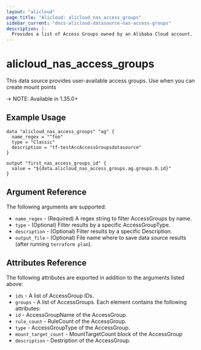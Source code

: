 ```yaml
---
layout: "alicloud"
page_title: "Alicloud: alicloud_nas_access_groups"
sidebar_current: "docs-alicloud-datasource-nas-access-groups"
description: |-
  Provides a list of Access Groups owned by an Alibaba Cloud account.
---
```


# alicloud\_nas_access_groups

This data source provides user-available access groups. Use when you can create mount points

-> NOTE: Available in 1.35.0+

## Example Usage

```
data "alicloud_nas_access_groups" "ag" {
  name_regex = "^foo"
  type = "Classic"
  description = "tf-testAccAccessGroupsdatasource"
}

output "first_nas_access_groups_id" {
  value = "${data.alicloud_nas_access_groups.ag.groups.0.id}"
}
```

## Argument Reference

The following arguments are supported:

* `name_regex` - (Required) A regex string to filter AccessGroups by name. 
* `type` - (Optional) Filter results by a specific AccessGroupType.
* `description` - (Optional) Filter results by a specific Description.
* `output_file` - (Optional) File name where to save data source results (after running `terraform plan`).

## Attributes Reference

The following attributes are exported in addition to the arguments listed above:

* `ids` - A list of AccessGroup IDs.
* `groups` - A list of AccessGroups. Each element contains the following attributes:
 * `id` - AccessGroupName of the AccessGroup.
 * `rule_count` - RuleCount of the AccessGroup.
 * `type` - AccessGroupType of the AccessGroup.
 * `mount_target_count` - MountTargetCount block of the AccessGroup
 * `description` - Destription of the AccessGroup.
